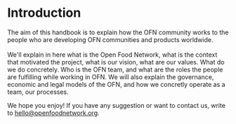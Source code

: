 # Introduction

The aim of this handbook is to explain how the OFN community works to the people who are developing OFN communities and products worldwide.\
\
We'll explain in here what is the Open Food Network, what is the context that motivated the project, what is our vision, what are our values. What do we do concretely. Who is the OFN team, and what are the roles the people are fulfilling while working in OFN. We will also explain the governance, economic and legal models of the OFN, and how we concretly operate as a team, our processes.

We hope you enjoy! If you have any suggestion or want to contact us, write to [hello@openfoodnetwork.org](mailto:hello@openfoodnetwork.org).
